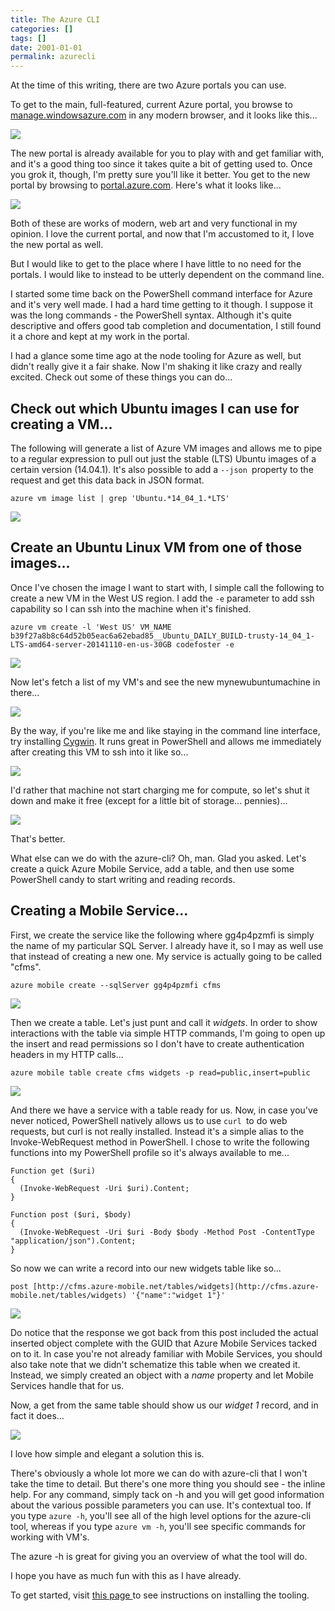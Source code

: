 ```yaml
---
title: The Azure CLI
categories: []
tags: []
date: 2001-01-01
permalink: azurecli
---
```


At the time of this writing, there are two Azure portals you can use.
<!-- more -->

To get to the main, full-featured, current Azure portal, you browse to [manage.windowsazure.com](http://manage.windowsazure.com) in any modern browser, and it looks like this...

![](/files/azurecli_01.png)

The new portal is already available for you to play with and get familiar with, and it's a good thing too since it takes quite a bit of getting used to. Once you grok it, though, I'm pretty sure you'll like it better. You get to the new portal by browsing to [portal.azure.com](http://portal.azure.com). Here's what it looks like...

![](/files/azurecli_02.png)

Both of these are works of modern, web art and very functional in my opinion. I love the current portal, and now that I'm accustomed to it, I love the new portal as well.

But I would like to get to the place where I have little to no need for the portals. I would like to instead to be utterly dependent on the command line.

I started some time back on the PowerShell command interface for Azure and it's very well made. I had a hard time getting to it though. I suppose it was the long commands - the PowerShell syntax. Although it's quite descriptive and offers good tab completion and documentation, I still found it a chore and kept at my work in the portal.

I had a glance some time ago at the node tooling for Azure as well, but didn't really give it a fair shake. Now I'm shaking it like crazy and really excited. Check out some of these things you can do...

## Check out which Ubuntu images I can use for creating a VM...

The following will generate a list of Azure VM images and allows me to pipe to a regular expression to pull out just the stable (LTS) Ubuntu images of a certain version (14.04.1). It's also possible to add a `--json `property to the request and get this data back in JSON format.

```
azure vm image list | grep 'Ubuntu.*14_04_1.*LTS'
```

![](/files/azurecli_03.png)

## Create an Ubuntu Linux VM from one of those images...

Once I've chosen the image I want to start with, I simple call the following to create a new VM in the West US region. I add the `-e` parameter to add ssh capability so I can ssh into the machine when it's finished.

```
azure vm create -l 'West US' VM_NAME b39f27a8b8c64d52b05eac6a62ebad85__Ubuntu_DAILY_BUILD-trusty-14_04_1-LTS-amd64-server-20141110-en-us-30GB codefoster -e
```

![](/files/azurecli_04.png)

Now let's fetch a list of my VM's and see the new mynewubuntumachine in there...

![](/files/azurecli_05.png)

By the way, if you're like me and like staying in the command line interface, try installing [Cygwin](http://cygwin.com/). It runs great in PowerShell and allows me immediately after creating this VM to ssh into it like so...

![](/files/azurecli_06.png)

I'd rather that machine not start charging me for compute, so let's shut it down and make it free (except for a little bit of storage... pennies)...

![](/files/azurecli_07.png)

That's better.

What else can we do with the azure-cli? Oh, man. Glad you asked. Let's create a quick Azure Mobile Service, add a table, and then use some PowerShell candy to start writing and reading records.

## Creating a Mobile Service...

First, we create the service like the following where gg4p4pzmfi is simply the name of my particular SQL Server. I already have it, so I may as well use that instead of creating a new one. My service is actually going to be called "cfms".

```
azure mobile create --sqlServer gg4p4pzmfi cfms
```

![](/files/azurecli_08.png)

Then we create a table. Let's just punt and call it _widgets_. In order to show interactions with the table via simple HTTP commands, I'm going to open up the insert and read permissions so I don't have to create authentication headers in my HTTP calls...

```
azure mobile table create cfms widgets -p read=public,insert=public
```

![](/files/azurecli_09.png)

And there we have a service with a table ready for us. Now, in case you've never noticed, PowerShell natively allows us to use `curl `to do web requests, but curl is not really installed. Instead it's a simple alias to the Invoke-WebRequest method in PowerShell. I chose to write the following functions into my PowerShell profile so it's always available to me...

```
Function get ($uri)
{
  (Invoke-WebRequest -Uri $uri).Content;
}

Function post ($uri, $body)
{
  (Invoke-WebRequest -Uri $uri -Body $body -Method Post -ContentType "application/json").Content;
}
```

So now we can write a record into our new widgets table like so...

```
post [http://cfms.azure-mobile.net/tables/widgets](http://cfms.azure-mobile.net/tables/widgets) '{"name":"widget 1"}'
```

![](/files/azurecli_10.png)

Do notice that the response we got back from this post included the actual inserted object complete with the GUID that Azure Mobile Services tacked on to it. In case you're not already familiar with Mobile Services, you should also take note that we didn't schematize this table when we created it. Instead, we simply created an object with a _name_ property and let Mobile Services handle that for us.

Now, a get from the same table should show us our _widget 1_ record, and in fact it does...

![](/files/azurecli_11.png)

I love how simple and elegant a solution this is.

There's obviously a whole lot more we can do with azure-cli that I won't take the time to detail. But there's one more thing you should see - the inline help. For any command, simply tack on -h and you will get good information about the various possible parameters you can use. It's contextual too. If you type `azure -h`, you'll see all of the high level options for the azure-cli tool, whereas if you type `azure vm -h`, you'll see specific commands for working with VM's.

The azure -h is great for giving you an overview of what the tool will do.

I hope you have as much fun with this as I have already.

To get started, visit [this page ](http://azure.microsoft.com/en-us/documentation/articles/xplat-cli/)to see instructions on installing the tooling.